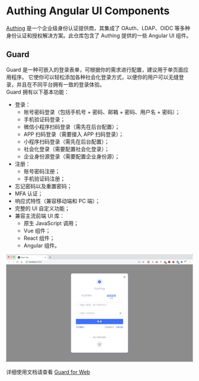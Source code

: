# Authing Angular UI Components

[Authing](https://authing.cn) 是一个企业级身份认证提供商，其集成了 OAuth、LDAP、OIDC 等多种身份认证和授权解决方案。此仓库包含了 Authing 提供的一些 Angular UI 组件。

## Guard

Guard 是一种可嵌入的登录表单，可根据你的需求进行配置，建议用于单页面应用程序。 它使你可以轻松添加各种社会化登录方式，以便你的用户可以无缝登录，并且在不同平台拥有一致的登录体验。  
Guard 拥有以下基本功能：

- 登录：
  - 账号密码登录（包括手机号 + 密码、邮箱 + 密码、用户名 + 密码）；
  - 手机验证码登录；
  - 微信小程序扫码登录（需先在后台配置）；
  - APP 扫码登录（需要接入 APP 扫码登录）；
  - 小程序扫码登录（需先在后台配置）；
  - 社会化登录（需要配置社会化登录）；
  - 企业身份源登录（需要配置企业身份源）；
- 注册：
  - 账号密码注册；
  - 手机验证码注册；
- 忘记密码以及重置密码；
- MFA 认证；
- 响应式特性（兼容移动端和 PC 端）；
- 完整的 UI 自定义功能；
- 兼容主流前端 UI 库：
  - 原生 JavaScript 调用；
  - Vue 组件；
  - React 组件；
  - Angular 组件。

![Guard Demo](./static/images/guard-demo.jpg)

详细使用文档请查看 [Guard for Web](https://docs.authing.cn/sdk/guard/#guard-for-angular)
